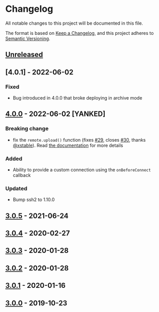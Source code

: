 # Changelog
All notable changes to this project will be documented in this file.

The format is based on [Keep a Changelog](https://keepachangelog.com/en/1.0.0/),
and this project adheres to [Semantic Versioning](https://semver.org/spec/v2.0.0.html).

## [Unreleased]


## [4.0.1] - 2022-06-02
### Fixed
  - Bug introduced in 4.0.0 that broke deploying in archive mode


## [4.0.0] - 2022-06-02 [YANKED]
### Breaking change
  - fix the `remote.upload()` function (fixes [#29], closes [#30], thanks [@xstable]). 
  Read [the documentation](https://github.com/la-haute-societe/ssh-deploy-release#context-object) for more details
### Added
  - Ability to provide a custom connection using the `onBeforeConnect` callback
### Updated
  - Bump ssh2 to 1.10.0


## [3.0.5] - 2021-06-24
## [3.0.4] - 2020-02-27
## [3.0.3] - 2020-01-28
## [3.0.2] - 2020-01-28
## [3.0.1] - 2020-01-16
## [3.0.0] - 2019-10-23

[#29]: https://github.com/la-haute-societe/ssh-deploy-release/issues/29
[#30]: https://github.com/la-haute-societe/ssh-deploy-release/pull/30
[@xstable]: https://github.com/xstable

[Unreleased]: https://github.com/la-haute-societe/ssh-deploy-release/compare/4.0.0...HEAD
[4.0.0]: https://github.com/la-haute-societe/ssh-deploy-release/compare/3.0.5...4.0.0
[3.0.5]: https://github.com/la-haute-societe/ssh-deploy-release/compare/3.0.4...3.0.5
[3.0.4]: https://github.com/la-haute-societe/ssh-deploy-release/compare/3.0.3...3.0.4
[3.0.3]: https://github.com/la-haute-societe/ssh-deploy-release/compare/3.0.2...3.0.3
[3.0.2]: https://github.com/la-haute-societe/ssh-deploy-release/compare/3.0.1...3.0.2
[3.0.1]: https://github.com/la-haute-societe/ssh-deploy-release/compare/3.0.0...3.0.1
[3.0.0]: https://github.com/la-haute-societe/ssh-deploy-release/releases/tag/3.0.0
